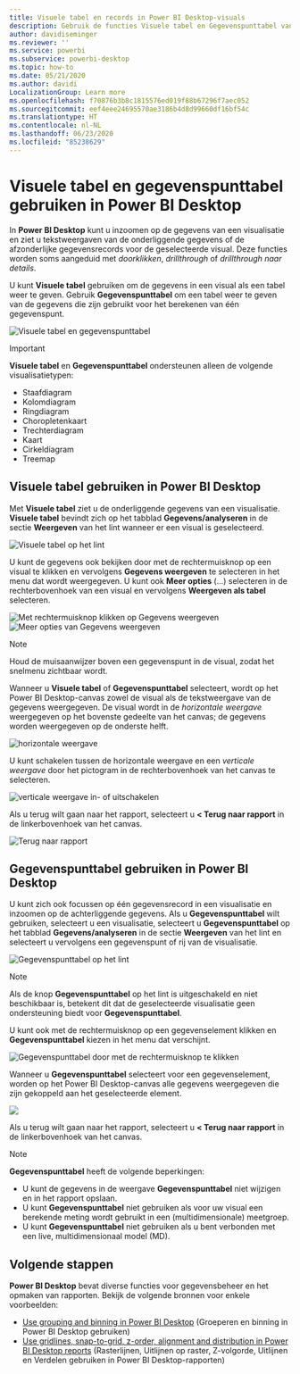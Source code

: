 ```yaml
---
title: Visuele tabel en records in Power BI Desktop-visuals
description: Gebruik de functies Visuele tabel en Gegevenspunttabel van Power BI Desktop om in te zoomen op gegevens
author: davidiseminger
ms.reviewer: ''
ms.service: powerbi
ms.subservice: powerbi-desktop
ms.topic: how-to
ms.date: 05/21/2020
ms.author: davidi
LocalizationGroup: Learn more
ms.openlocfilehash: f70876b3b8c1815576ed019f88b67296f7aec052
ms.sourcegitcommit: eef4eee24695570ae3186b4d8d99660df16bf54c
ms.translationtype: HT
ms.contentlocale: nl-NL
ms.lasthandoff: 06/23/2020
ms.locfileid: "85238629"
---
```

# <a name="use-visual-table-and-data-point-table-in-power-bi-desktop"></a>Visuele tabel en gegevenspunttabel gebruiken in Power BI Desktop
In **Power BI Desktop** kunt u inzoomen op de gegevens van een visualisatie en ziet u tekstweergaven van de onderliggende gegevens of de afzonderlijke gegevensrecords voor de geselecteerde visual. Deze functies worden soms aangeduid met *doorklikken*, *drillthrough* of *drillthrough naar details*.

U kunt **Visuele tabel** gebruiken om de gegevens in een visual als een tabel weer te geven. Gebruik **Gegevenspunttabel** om een tabel weer te geven van de gegevens die zijn gebruikt voor het berekenen van één gegevenspunt. 

![Visuele tabel en gegevenspunttabel](media/desktop-see-data-see-records/see-data-record.png)

>[!IMPORTANT]
>**Visuele tabel** en **Gegevenspunttabel** ondersteunen alleen de volgende visualisatietypen:
>  - Staafdiagram
>  - Kolomdiagram
>  - Ringdiagram
>  - Choropletenkaart
>  - Trechterdiagram
>  - Kaart
>  - Cirkeldiagram
>  - Treemap

## <a name="use-visual-table-in-power-bi-desktop"></a>Visuele tabel gebruiken in Power BI Desktop

Met **Visuele tabel** ziet u de onderliggende gegevens van een visualisatie. **Visuele tabel** bevindt zich op het tabblad **Gegevens/analyseren** in de sectie **Weergeven** van het lint wanneer er een visual is geselecteerd.

![Visuele tabel op het lint](media/desktop-see-data-see-records/visual-table-01.png)

U kunt de gegevens ook bekijken door met de rechtermuisknop op een visual te klikken en vervolgens **Gegevens weergeven** te selecteren in het menu dat wordt weergegeven. U kunt ook **Meer opties** (...) selecteren in de rechterbovenhoek van een visual en vervolgens **Weergeven als tabel** selecteren.

![Met rechtermuisknop klikken op Gegevens weergeven](media/desktop-see-data-see-records/visual-table-02.png)&nbsp;&nbsp;![Meer opties van Gegevens weergeven](media/desktop-see-data-see-records/visual-table-03.png)

> [!NOTE]
> Houd de muisaanwijzer boven een gegevenspunt in de visual, zodat het snelmenu zichtbaar wordt.

Wanneer u **Visuele tabel** of **Gegevenspunttabel** selecteert, wordt op het Power BI Desktop-canvas zowel de visual als de tekstweergave van de gegevens weergegeven. De visual wordt in de *horizontale weergave* weergegeven op het bovenste gedeelte van het canvas; de gegevens worden weergegeven op de onderste helft. 

![horizontale weergave](media/desktop-see-data-see-records/visual-table-04.png)

U kunt schakelen tussen de horizontale weergave en een *verticale weergave* door het pictogram in de rechterbovenhoek van het canvas te selecteren.

![verticale weergave in- of uitschakelen](media/desktop-see-data-see-records/visual-table-05.png)

Als u terug wilt gaan naar het rapport, selecteert u **< Terug naar rapport** in de linkerbovenhoek van het canvas.

![Terug naar rapport](media/desktop-see-data-see-records/visual-table-06.png)

## <a name="use-data-point-table-in-power-bi-desktop"></a>Gegevenspunttabel gebruiken in Power BI Desktop

U kunt zich ook focussen op één gegevensrecord in een visualisatie en inzoomen op de achterliggende gegevens. Als u **Gegevenspunttabel** wilt gebruiken, selecteert u een visualisatie, selecteert u **Gegevenspunttabel** op het tabblad **Gegevens/analyseren** in de sectie **Weergeven** van het lint en selecteert u vervolgens een gegevenspunt of rij van de visualisatie. 

![Gegevenspunttabel op het lint](media/desktop-see-data-see-records/visual-table-07.png)

> [!NOTE]
> Als de knop **Gegevenspunttabel** op het lint is uitgeschakeld en niet beschikbaar is, betekent dit dat de geselecteerde visualisatie geen ondersteuning biedt voor **Gegevenspunttabel**.

U kunt ook met de rechtermuisknop op een gegevenselement klikken en **Gegevenspunttabel** kiezen in het menu dat verschijnt.

![Gegevenspunttabel door met de rechtermuisknop te klikken](media/desktop-see-data-see-records/visual-table-08.png)

Wanneer u **Gegevenspunttabel** selecteert voor een gegevenselement, worden op het Power BI Desktop-canvas alle gegevens weergegeven die zijn gekoppeld aan het geselecteerde element. 

![](media/desktop-see-data-see-records/visual-table-09.png)

Als u terug wilt gaan naar het rapport, selecteert u **< Terug naar rapport** in de linkerbovenhoek van het canvas.


> [!NOTE]
>**Gegevenspunttabel** heeft de volgende beperkingen:
> - U kunt de gegevens in de weergave **Gegevenspunttabel** niet wijzigen en in het rapport opslaan.
> - U kunt **Gegevenspunttabel** niet gebruiken als voor uw visual een berekende meting wordt gebruikt in een (multidimensionale) meetgroep.
> - U kunt **Gegevenspunttabel** niet gebruiken als u bent verbonden met een live, multidimensionaal model (MD).

## <a name="next-steps"></a>Volgende stappen
**Power BI Desktop** bevat diverse functies voor gegevensbeheer en het opmaken van rapporten. Bekijk de volgende bronnen voor enkele voorbeelden:

* [Use grouping and binning in Power BI Desktop](desktop-grouping-and-binning.md) (Groeperen en binning in Power BI Desktop gebruiken)
* [Use gridlines, snap-to-grid, z-order, alignment and distribution in Power BI Desktop reports](desktop-gridlines-snap-to-grid.md) (Rasterlijnen, Uitlijnen op raster, Z-volgorde, Uitlijnen en Verdelen gebruiken in Power BI Desktop-rapporten)

